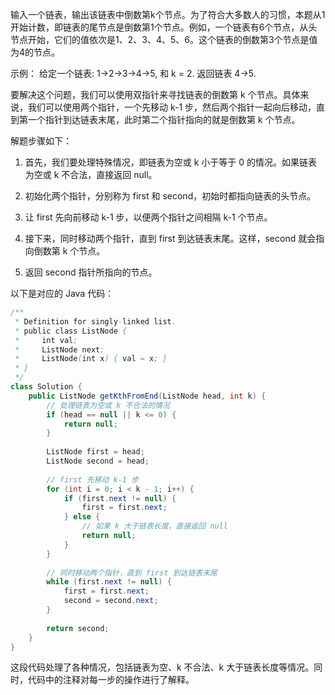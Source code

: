 输入一个链表，输出该链表中倒数第k个节点。为了符合大多数人的习惯，本题从1开始计数，即链表的尾节点是倒数第1个节点。例如，一个链表有6个节点，从头节点开始，它们的值依次是1、2、3、4、5、6。这个链表的倒数第3个节点是值为4的节点。


示例：
给定一个链表: 1->2->3->4->5, 和 k = 2.
返回链表 4->5.





要解决这个问题，我们可以使用双指针来寻找链表的倒数第 k 个节点。具体来说，我们可以使用两个指针，一个先移动 k-1 步，然后两个指针一起向后移动，直到第一个指针到达链表末尾，此时第二个指针指向的就是倒数第 k 个节点。

解题步骤如下：

1. 首先，我们要处理特殊情况，即链表为空或 k 小于等于 0 的情况。如果链表为空或 k 不合法，直接返回 null。

2. 初始化两个指针，分别称为 first 和 second，初始时都指向链表的头节点。

3. 让 first 先向前移动 k-1 步，以便两个指针之间相隔 k-1 个节点。

4. 接下来，同时移动两个指针，直到 first 到达链表末尾。这样，second 就会指向倒数第 k 个节点。

5. 返回 second 指针所指向的节点。

以下是对应的 Java 代码：

```java
/**
 * Definition for singly-linked list.
 * public class ListNode {
 *     int val;
 *     ListNode next;
 *     ListNode(int x) { val = x; }
 * }
 */
class Solution {
    public ListNode getKthFromEnd(ListNode head, int k) {
        // 处理链表为空或 k 不合法的情况
        if (head == null || k <= 0) {
            return null;
        }
        
        ListNode first = head;
        ListNode second = head;
        
        // first 先移动 k-1 步
        for (int i = 0; i < k - 1; i++) {
            if (first.next != null) {
                first = first.next;
            } else {
                // 如果 k 大于链表长度，直接返回 null
                return null;
            }
        }
        
        // 同时移动两个指针，直到 first 到达链表末尾
        while (first.next != null) {
            first = first.next;
            second = second.next;
        }
        
        return second;
    }
}
```

这段代码处理了各种情况，包括链表为空、k 不合法、k 大于链表长度等情况。同时，代码中的注释对每一步的操作进行了解释。